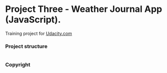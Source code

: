# Project Three - Weather Journal App (JavaScript).
Training project for [Udacity.com]

### Project structure

```html

```

### Copyright


[Udacity.com]: https://www.udacity.com/